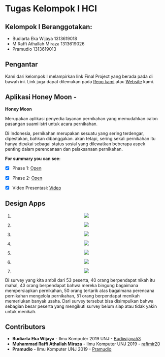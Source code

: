 # Tugas Kelompok I HCI

## Kelompok I Beranggotakan:
* Budiarta Eka Wijaya 1313619018
* M Raffi Athallah Miraza 1313619026
* Pramudio 1313619013

## Pengantar
Kami dari kelompok I melampirkan link Final Project yang berada pada di bawah ini. Link juga dapat ditemukan pada [Repo kami](https://github.com/rafimir20/kelompok-I-hci/tree/finalproject) atau [Website](https://www.atalearn.xyz/public) kami.

## Aplikasi Honey Moon - 
__Honey Moon__

Merupakan aplikasi penyedia layanan pernikahan yang memudahkan calon pasangan suami istri untuk acara pernikahan. 

Di Indonesia, pernikahan merupakan sesuatu yang sering terdengar, dipestakan, bahkan dibanggakan. akan tetapi, sering sekali pernikahan itu hanya dipakai sebagai status sosial yang dilewatkan beberapa aspek penting dalam perencanaan dan pelaksanaan pernikahan.


**For summary you can see:**
- [x] Phase 1: [Open](https://github.com/rafimir20/kelompok-I-hci/blob/hw2/Task%201/Activity%20Diagram.docx)
- [x] Phase 2: [Open](https://github.com/rafimir20/kelompok-I-hci/blob/hw2/Task%201/Cases%20Narration.docx)
- [x] Video Presentasi: [Video](https://youtu.be/I7Y7K_AWm1E)


## Design Apps

1. <p align="center">
	<img src="https://github.com/rafimir20/kelompok-I-hci/blob/assignment3/Final%20design/FinalDesign1.png">
	</p>

2. <p align="center">
	<img src="https://github.com/rafimir20/kelompok-I-hci/blob/assignment3/Final%20design/FinalDesign2.png">
	</p>

3. <p align="center">
	<img src="https://github.com/rafimir20/kelompok-I-hci/blob/assignment3/Final%20design/FinalDesign3.png">
	</p>
	
4. <p align="center">
	<img src="https://github.com/rafimir20/kelompok-I-hci/blob/assignment3/Final%20design/FinalDesign4.png">
	</p>

5. <p align="center">
	<img src="https://github.com/rafimir20/kelompok-I-hci/blob/assignment3/Final%20design/FinalDesign5.png">
	</p>
	
6. <p align="center">
	<img src="https://github.com/rafimir20/kelompok-I-hci/blob/assignment3/Final%20design/FinalDesign6.png">
	</p>
	
7. <p align="center">
	<img src="https://github.com/rafimir20/kelompok-I-hci/blob/assignment3/Final%20design/FinalDesign7.png">
	</p>
	

Di survey yang kita ambil dari 53 peserta, 40 orang berpendapat nikah itu mahal, 43 orang berpendapat bahwa mereka bingung bagaimana mempersiapkan pernikahan, 50 orang tertarik atas bagaimana perencana pernikahan mengelola pernikahan, 51 orang berpendapat menikah memerlukan banyak usaha. 
Dari survey tersebut bisa disimpulkan bahwa sebagian besar peserta yang mengikuti survey belum siap atau tidak yakin untuk menikah.

## Contributors
* **Budiarta Eka Wijaya** - Ilmu Komputer 2019 UNJ - [Budiwijaya53](https://github.com/Budiwijaya53)
* **Muhammad Raffi Athallah Miraza** - Ilmu Komputer UNJ 2019 - [rafimir20](https://github.com/rafimir20)
* **Pramudio** - Ilmu Komputer UNJ 2019 - [Pramudio](https://github.com/Pramudio-Ilkom)
